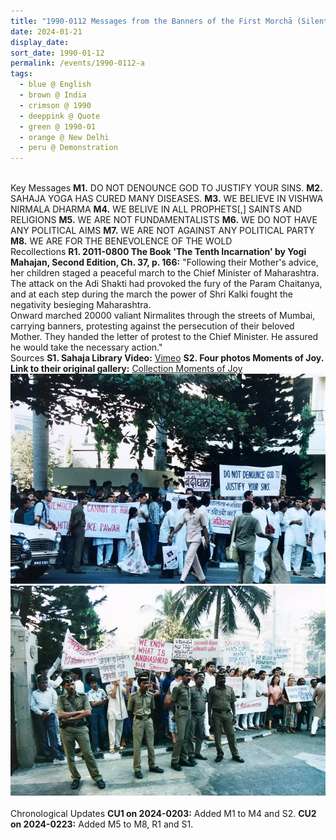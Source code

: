 ```yaml
---
title: "1990-0112 Messages from the Banners of the First Morchā (Silent Demonstration), in front of Secretariat Building (Mantralaya), Churchgate, Mumbai, Maharashtra, India"
date: 2024-01-21
display_date: 
sort_date: 1990-01-12
permalink: /events/1990-0112-a
tags:
  - blue @ English
  - brown @ India
  - crimson @ 1990
  - deeppink @ Quote
  - green @ 1990-01
  - orange @ New Delhi
  - peru @ Demonstration
---
```


<br>

<wave-list>
  <list-title color="DarkSeaGreen" width="70">Key Messages</list-title>
  <list-item color="BlanchedAlmond"  width="200"><b>M1.</b> DO NOT DENOUNCE GOD TO JUSTIFY YOUR SINS.</list-item>
  <list-item color="Lavender"  width="200"><b>M2.</b> SAHAJA YOGA HAS CURED MANY DISEASES.</list-item>
  <list-item color="BlanchedAlmond"  width="200"><b>M3.</b> WE BELIEVE IN VISHWA NIRMALA DHARMA</list-item>
  <list-item color="Lavender"  width="200"><b>M4.</b> WE BELIVE IN ALL PROPHETS[,] SAINTS AND RELIGIONS</list-item>
  <list-item color="BlanchedAlmond"  width="200"><b>M5.</b> WE ARE NOT FUNDAMENTALISTS</list-item>
  <list-item color="Lavender"  width="200"><b>M6.</b> WE DO NOT HAVE ANY POLITICAL AIMS</list-item>
  <list-item color="BlanchedAlmond"  width="200"><b>M7.</b> WE ARE NOT AGAINST ANY POLITICAL PARTY</list-item>
  <list-item color="Lavender"  width="200"><b>M8.</b> WE ARE FOR THE BENEVOLENCE OF THE WOLD</list-item>  
</wave-list>

<br>

<wave-list>
  <list-title color="DarkSeaGreen" width="65">Recollections</list-title>
  <list-item color="BlanchedAlmond"  width="280"><b>R1. 2011-0800 The Book 'The Tenth Incarnation' by Yogi Mahajan, Second Edition, Ch. 37, p. 166:</b> "Following their Mother's advice, her children staged a peaceful march to the Chief Minister of Maharashtra. The attack on the Adi Shakti had provoked the fury of the Param Chaitanya, and at each step during the march the power of Shri Kalki fought the negativity besieging Maharashtra.<br>
Onward marched 20000 valiant Nirmalites through the streets of Mumbai, carrying banners, protesting against the persecution  of their beloved Mother. They handed the letter of protest to the Chief Minister. He assured he would take the necessary action."</list-item>
</wave-list>

<br>

<wave-list>
  <list-title color="DarkSeaGreen" width="40">Sources</list-title>
  <list-item color="BlanchedAlmond"  width="280"><b>S1. Sahaja Library Video:</b> <a href="https://vimeo.com/58505336">Vimeo</a></list-item>  
  <list-item color="Lavender"  width="280"><b>S2. Four photos Moments of Joy. Link to their original gallery:</b> <a href="https://eternalmoments.smugmug.com/Collections/Colin-Heinsen-Collection/Moments-of-Joy">Collection Moments of Joy</a></list-item>
</wave-list>

<div style="text-align: center"><img src="/images/1990-0112_First_Morcha_(Silent_Demonstration),_in_front_of_Secretariat_Building,_Mumbai,_Maharashtra,_India_02_(Photo_credit_Colin_Heinsen).png" /></div>

<div style="text-align: center"><img src="/images/1990-0112_First_Morcha_(Silent_Demonstration),_in_front_of_Secretariat_Building,_Mumbai,_Maharashtra,_India_03_(Photo_credit_Colin_Heinsen).png" /></div>

<br>

<wave-list>
  <list-title color="DarkSeaGreen" width="110">Chronological Updates</list-title>
  <list-item color="BlanchedAlmond"  width="280"><b>CU1 on 2024-0203:</b> Added M1 to M4 and S2.</list-item>
  <list-item color="BlanchedAlmond"  width="280"><b>CU2 on 2024-0223:</b> Added M5 to M8, R1 and S1.</list-item>  
</wave-list>